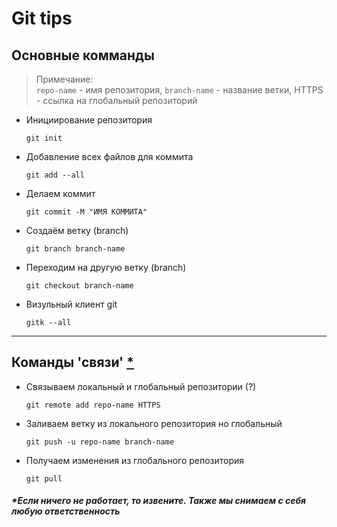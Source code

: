 # Git tips
## Основные комманды
> Примечание: \
> `repo-name` - имя репозитория, `branch-name` - название ветки, HTTPS - ссылка на глобальный репозиторий

* Инициирование репозитория
  ```git
  git init
  ```
* Добавление всех файлов для коммита
  ```git
  git add --all
  ```
* Делаем коммит
  ```git
  git commit -M "ИМЯ КОММИТА"
  ```
* Создаём ветку (branch)
  ```git
  git branch branch-name
  ```
* Переходим на другую ветку (branch)
  ```git
  git checkout branch-name
  ```
* Визульный клиент git
  ```git
  gitk --all
  ```
- - - - - -
## Команды 'связи' [\*](#Unwork)
* Связываем локальный и глобальный репозитории (?)
  ```git
  git remote add repo-name HTTPS
  ```
* Заливаем ветку из локального репозитория но глобальный
  ```git
  git push -u repo-name branch-name
  ```
* Получаем изменения из глобального репозитория
  ```git
  git pull
  ```
  
##### <a name="Unwork"> *Если ничего не работает, то извените. Также мы снимаем с себя любую ответственность</a>
